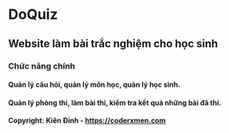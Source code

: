 # DoQuiz
## Website làm bài trắc nghiệm cho học sinh
### Chức năng chính
#### Quản lý câu hỏi, quản lý môn học, quản lý học sinh.
#### Quản lý phòng thi, làm bài thi, kiểm tra kết quả những bài đã thi.
#### Copyright: Kiên Đinh - https://coderxmen.com
